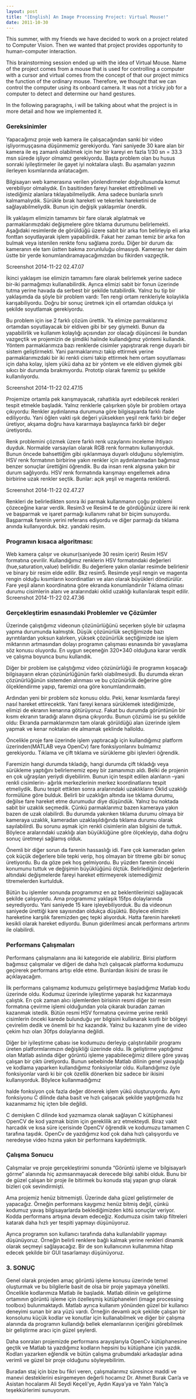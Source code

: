 ```yaml
---
layout: post
title: "[English] An Image Processing Project: Virtual Mouse!"
date: 2011-10-30
---
```


This summer, with my friends we have decided to work on a project related to Computer Vision. Then we wanted that project provides opportunity to human-computer interaction.

This brainstorming session ended up with the idea of Virtual Mouse. Name of the project comes from a mouse that is used for controlling a computer with a cursor and virtual comes from the concept of that our project mimics the function of the ordinary mouse. Therefore, we thought that we can control the computer using its onboard camera. It was not a tricky job for a computer to detect and determine our hand gestures.

In the following paragraphs, i will be talking about what the project is in more detail and how we implemented it.

### Gereksinimler

Yapacağımız proje web kamera ile çalışacağından sanki bir video işliyormuşçasına düşünmemiz gerekiyordu. Yani saniyede 30 kare alan bir kamera ile eş zamanlı olabilmek için her bir kareyi en fazla 1/30 sn = 33.3 msn sürede işliyor olmamız gerekiyordu. Başta problem olan bu husus sonraki iyileştirmeler ile gayet iyi noktalara ulaştı. Bu aşamaları yazının ilerleyen kısımlarında anlatacağım.

Bilgisayarı web kamerasına verilen yönlendirmeler doğrultusunda komut verebiliyor olmalıydık. En basitinden fareyi hareket ettirebilmeli ve istediğimiz alanlara tıklayabilmeliydik. Ama sadece bunlarla sınırlı kalmamalıydık. Sürükle bırak hareketi ve tekerlek hareketini de sağlayabilmeliydik. Bunun için değişik yaklaşımlar önerdik.

İlk yaklaşım elimizin tamamını bir fare olarak algılatmak ve parmaklarımızdaki değişmelere göre tıklama durumunu belirlemekti. Aşağıdaki resimlerde de görüldüğü üzere sabit bir arka fon belirleyip eli arka fonttan soyutlayarak işlem yapabilirdik. Fakat her zaman temiz bir arka fon bulmak veya istenilen renkte fonu sağlama zordu. Diğer bir durum da: kameranın ele tam üstten bakma zorunluluğu olmasıydı. Kamerayı her daim üstte bir yerde konumlandıramayacağımızdan bu fikirden vazgeçtik.

Screenshot 2014-11-22 02.47.07

İkinci yaklaşım ise elimizin tamamını fare olarak belirlemek yerine sadece bir-iki parmağımızı kullanabilirdik. Ayrıca elimizi sabit bir fonun üzerinde tutma yerine havada da serbest bir şekilde tutabilirdik. Yalnız bu tip bir yaklaşımda da şöyle bir problem vardı: Ten rengi ortam renkleriyle kolaylıkla karışabiliyordu. Doğru bir sonuç üretmek için eli ortamdan oldukça iyi şekilde soyutlamak gerekiyordu.

Bu problem için ise 2 farklı çözüm ürettik. Ya elimize parmaklarımız ortamdan soyutlayacak bir eldiven gibi bir şey giymekti. Bunun da yapabilirlik ve kullanım kolaylığı açısından zor olacağı düşüncesi ile bundan vazgeçtik ve projemizin de şimdiki halinde kullandığımız yöntemi kullandık. Yöntem parmaklarımıza bazı renklerde cisimler yapıştırarak renge duyarlı bir sistem geliştirmekti. Yani parmaklarımızı takip ettirmek yerine parmaklarımızdaki bir iki renkli cismi takip ettirmek hem ortam soyutlaması için daha kolay, işlem yükü daha az bir yöntem ve ele eldiven giymek gibi sıkıcı bir durumda bırakmıyordu. Prototip olarak faremiz şu şekilde kullanılıyordu.

Screenshot 2014-11-22 02.47.15

Projemize ortamla pek karışmayacak, rahatlıkla ayırt edebilecek renkleri tespit etmekle başladık. Yalnız renklerle çalışırken şöyle bir problem ortaya çıkıyordu: Renkler aydınlanma durumuna göre bilgisayarda farklı ifade ediliyordu. Yani öğlen vakti ışık değeri yüksekken yeşil renk farklı bir değer üretiyor, akşama doğru hava kararmaya başlayınca farklı bir değer üretiyordu.

Renk problemini çözmek üzere farklı renk uzaylarını inceleme ihtiyacı duyduk. Normalde varsayılan olarak RGB renk formatını kullanıyorduk. Bunun öncede bahsettiğim gibi ışıklanmaya duyarlı olduğunu söylemiştim. HSV renk formatının birbirine yakın renkler için aydınlanmadan bağımsız benzer sonuçlar ürettiğini öğrendik. Bu da insan renk algısına yakın bir durum sağlıyordu. HSV renk formatında karışmayı engellemek adına birbirine uzak renkler seçtik. Bunlar: açık yeşil ve magenta renklerdi.

Screenshot 2014-11-22 02.47.27

Renkleri de belirledikten sonra iki parmak kullanmanın çoğu problemi çözeceğine karar verdik. Resim3 ve Resim4 te de gördüğünüz üzere iki renk ve başparmak ve işaret parmağı kullanımı rahat bir biçim sunuyordu. Başparmak farenin yerini referans ediyordu ve diğer parmağı da tıklama anında kullanıyorduk. bkz. yandaki resim.

### Programın kısaca algoritması:

Web kamera çalışır ve okunur(saniyede 30 resim içerir)
Resim HSV formatına çevrilir.
Kullandığımız renklerin HSV formatındaki değerleri (hue,saturation,value) belirlidir. Bu değerlere yakın olanlar resimde belirlenir ve binary bir resim elde edilir. Bkz resim5.
 Resimde yeşil rengin ve magenta rengin olduğu kısımların koordinatları ve alan olarak büyükleri döndürülür.
Fare yeşil alanın koordinatına göre ekranda konumlandırılır
Tıklama olması durumu cisimlerin alanı ve aralarındaki oklid uzaklığı kullanılarak tespit edilir.
Screenshot 2014-11-22 02.47.36

### Gerçekleştirim esnasındaki Problemler ve Çözümler

Üzerinde çalıştığımız videonun çözünürlüğünü seçerken şöyle bir uzlaşma yapma durumunda kalmıştık. Düşük çözünürlük seçtiğimizde bazı ayrıntılardan yoksun kalırken, yüksek çözünürlük seçtiğimizde ise işlem miktarının artmasından dolayı programın çalışması esnasında bir yavaşlama söz konusu oluyordu. En uygun seçeneğin 320*340 olduğuna karar verdik ve çalışma boyunca bunu kullandık.

Diğer bir problem ise çalıştığımız video çözünürlüğü ile programın koşacağı bilgisayarın ekran çözünürlüğünün farklı olabilmesiydi. Bu durumda ekran çözünürlüğünün sistemden alınması ve bu çözünürlük değerine göre ölçeklendirme yapıp, faremizi ona göre konumlandırmaktı.

Ardından yeni bir problem söz konusu oldu. Peki, kenar kısımlarda fareyi nasıl hareket ettirecektik. Yani fareyi kenara sürüklemek istediğimizde, elimizi de ekranın kenarına götürüyoruz. Fakat bu durumda görüntünün bir kısmı ekranın taradığı alanın dışına çıkıyordu. Bunun çözümü ise şu şekilde oldu: Ekranda parmaklarımızın tam olarak görüldüğü alan üzerinde işlem yapmak ve kenar noktaları ele almamak şeklinde halloldu.

Öncelikle proje fare üzerinde işlem yaptıracağı için kullandığımız platform üzerinden(MATLAB veya OpenCv) fare fonksiyonlarını bulmamız gerekiyordu. Tıklama ve çift tıklama ve sürükleme gibi işlevleri öğrendik.

Faremizin hangi durumda tıkladığı, hangi durumda çift tıkladığı veya sürükleme yaptığını belirlememiz epey bir zamanımızı aldı. Belki de projenin en çok uğraşılan yeriydi diyebilirim. Bunun için tespit edilen alanların –yani renkli cisimlerin- ağırlık merkezlerinin merkez koordinatlarını tespit etmeliydik. Bunu tespit ettikten sonra aralarındaki uzaklıkların Öklid uzaklığı formülüne göre bulduk. Belirli bir uzaklığın altında ise tıklama durumu, değilse fare hareket etme durumudur diye düşündük. Yalnız bu noktada sabit bir uzaklık seçmedik. Çünkü parmaklarımız bazen kameraya yakın bazen de uzak olabilirdi. Bu durumda yakınken tıklama durumu olmaya bir kameraya uzaklık, kameradan uzaklaşıldığında tıklama durumu olarak sayılabilirdi. Bu sorunu aşmak için renkli cisimlerin alan bilgisini de tuttuk. Böylece aralarındaki uzaklığı alan büyüklüğüne göre ölçekleyip, daha doğru sonuç üretmeyi sağlamış olduk.

Önemli bir diğer sorun da farenin hassaslığı idi. Fare çok kameradan gelen çok küçük değerlere bile tepki verip, hoş olmayan bir titreme gibi bir sonuç üretiyordu. Bu da göze pek hoş gelmiyordu. Bu yüzden farenin önceki konumunu tuttuk ve değişimin büyüklüğünü ölçtük. Belirlediğimiz değerlerin altındaki değişmelerde fareyi hareket ettirmeyerek istemediğimiz titremelerden kurtulduk.

Bütün bu işlemler sonunda programımız en az beklentilerimizi sağlayacak şekilde çalışıyordu. Ama programımız yaklaşık 15fps dolaylarında seyrediyordu. Yani saniyede 15 kare işleyebiliyorduk. Bu da videonun saniyede ürettiği kare sayısından oldukça düşüktü. Böylece elimizin hareketine karşılık faremizden geç tepki alıyorduk. Hatta farenin hareketi kesikli olarak hareket ediyordu. Bunun giderilmesi ancak performans artırımı ile olabilirdi.

### Performans Çalışmaları

Performans çalışmalarını ana iki kategoride ele alabiliriz. Birisi platform bağımsız çalışmalar ve diğeri de daha hızlı çalışacak platforma kodumuzu geçirerek performans artışı elde etme. Bunlardan ikisini de sırası ile açıklayacağım.

İlk performans çalışmamız kodumuzu geliştirmeye başladığımız Matlab kodu üzerinde oldu. Kodumuz üzerinde iyileştirme yaparak hız kazanmaya çalıştık. En çok zaman alıcı işlemlerden birisinin resmi diğer bir resim formatına çevirme işlemi olduğundan yola çıkarak buradan zaman kazanmak istedik. Bütün resmi HSV formatına çevirme yerine renkli cisimlerin önceki karede bulunduğu yer bilgisini kullanarak kısıtlı bir bölgeyi çevirelim dedik ve önemli bir hız kazandık. Yalnız bu kazanım yine de video çekim hızı olan 30fps dolaylarına değildi.

Diğer bir iyileştirme çabası ise kodumuzu derleyip çalıştırılabilir programı üreten platformlarımızın değişikliği üzerinde oldu. İlk geliştirme yaptığımız olan Matlab aslında diğer görüntü işleme yapabileceğimiz dillere göre yavaş çalışan bir çıktı üretiyordu. Bunun sebebinde Matlab dilinin genel yavaşlığı ve kodlama yaparken kullandığımız fonksiyonlar oldu. Kullandığımız öyle fonksiyonlar vardı ki bir çok özellik dönerken biz sadece bir ikisini kullanıyorduk. Böylece kullanmadığımız

halde fonksiyon çok fazla değer dönerek işlem yükü oluşturuyordu. Aynı fonksiyonu C dilinde daha basit ve hızlı çalışacak şekilde yaptığımızda hız kazanmamız hiç içten bile değildi.

C demişken C dilinde kod yazmamıza olanak sağlayan C kütüphanesi OpenCV de kod yazmak bizim için gereklilik arz etmekteydi. Biraz vakit harcadık ve kısa süre içerisinde OpenCV öğrendik ve kodumuzu tamamen C tarafına taşıdık. OpenCv de yazdığımız kod çok daha hızlı çalışıyordu ve neredeyse video hızına yakın bir performans kaydetmiştik.

### Çalışma Sonucu

Çalışmalar ve proje gerçekleştirimi sonunda “Görüntü işleme ve bilgisayarlı görme” alanında hiç azımsanmayacak derecede bilgi sahibi olduk. Bunu bir de güzel çalışan bir proje ile bitirmek bu konuda staj yapan grup olarak bizleri çok sevindirmişti.

Ama projemiz henüz bitmemişti. Üzerinde daha güzel geliştirmeler de yapacağız. Örneğin performans kaygımız henüz bitmiş değil, çünkü kodumuz yavaş bilgisayarlarda beklediğimizden kötü sonuçlar veriyor. Kodda performans artışına devam edeceğiz. Kodumuza cisim takip filtreleri katarak daha hızlı yer tespiti yapmayı düşünüyoruz.

Ayrıca programın son kullanıcı tarafında daha kullanılabilir yapmayı düşünüyoruz. Örneğin belirli renklere bağlı kalmak yerine renkleri dinamik olarak seçmeyi sağlayacağız. Bir de son kullanıcının kullanımına hitap edecek şekilde bir GUI tasarlamayı düşünüyoruz.

### 3. SONUÇ

Genel olarak projeden amaç  görüntü işleme konusu üzerinde temel oluşturmak ve bu bilgilerle basit de olsa bir proje yapmaya yönelikti. Öncelikle kodlarımıza Matlab ile başladık. Matlab dilinin ve geliştirme ortamının görüntü işleme için özelleşmiş kütüphaneleri (image processing toolbox) bulunmaktaydı. Matlab ayrıca kullanım yönünden güzel bir kullanıcı deneyimi sunan bir ara yüzü vardı. Örneğin devamlı açık şekilde çalışan bir konsolunu küçük kodlar ve konutlar için kullanabilmek ve diğer bir çalışma alanında da programın kullandığı bellek elemanlarının içeriğini görebilmek bir geliştirme aracı için güzel şeylerdi.

Daha sonraları projemizde performans arayışlarıyla OpenCv kütüphanesine geçtik ve Matlab ta yazdığımız kodların hepsini bu kütüphane için yazdık. Kodları yazarken eğlendik ve bütün çalışma grubumdaki arkadaşlar adına verimli ve güzel bir proje olduğunu söyleyebilirim.

Buradan staj için bize bu fikri veren, çalışmalarımız süresince maddi ve manevi desteklerini esirgemeyen değerli hocamız Dr. Ahmet Burak Can’a ve Asistan hocalarım Ali Seydi Keçeli’ye, Aydın Kaya’ya ve Yalın Yalıç’a teşekkürlerimi sunuyorum.
